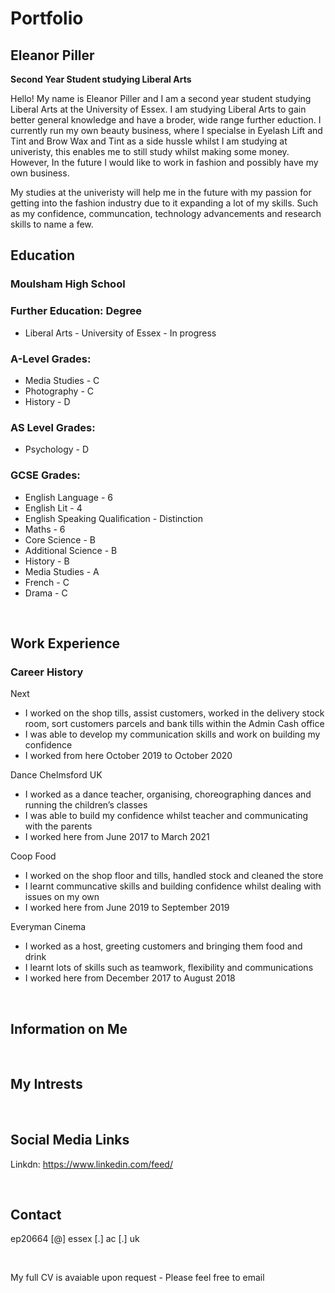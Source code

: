 # Portfolio
## Eleanor Piller
  
**Second Year Student studying Liberal Arts**

Hello! My name is Eleanor Piller and I am a second year student studying Liberal Arts at the University of Essex. I am studying Liberal Arts to gain better general knowledge and have a broder, wide range further eduction. I currently run my own beauty business, where I specialse in Eyelash Lift and Tint and Brow Wax and Tint as a side hussle whilst I am studying at univeristy, this enables me to still study whilst making some money. However, In the future I would like to work in fashion and possibly have my own business. 

My studies at the univeristy will help me in the future with my passion for getting into the fashion industry due to it expanding a lot of my skills. Such as my confidence, communcation, technology advancements and research skills to name a few. 
<br>

## Education

### Moulsham High School

### Further Education: Degree
- Liberal Arts - University of Essex - In progress

### A-Level Grades:
- Media Studies - C
- Photography - C
- History - D

### AS Level Grades:
- Psychology - D

### GCSE Grades:
- English Language - 6
- English Lit - 4
- English Speaking Qualification - Distinction
- Maths - 6
- Core Science - B
- Additional Science - B
- History - B
- Media Studies - A
- French - C
- Drama - C
<br>

## Work Experience
### Career History
Next 
- I worked on the shop tills, assist customers, worked in the delivery stock room, sort customers parcels and bank tills within the Admin Cash office
- I was able to develop my communication skills and work on building my confidence 
- I worked from here October 2019 to October 2020


Dance Chelmsford UK
- I worked as a dance teacher, organising, choreographing dances and running the children’s classes
- I was able to build my confidence whilst teacher and communicating with the parents
- I worked here from June 2017 to March 2021


Coop Food
- I worked on the shop floor and tills, handled stock and cleaned the store
- I learnt communcative skills and building confidence whilst dealing with issues on my own
- I worked here from June 2019 to September 2019


Everyman Cinema
- I worked as a host, greeting customers and bringing them food and drink
- I learnt lots of skills such as teamwork, flexibility and communications
- I worked here from December 2017 to August 2018

<br>

## Information on Me

<br>

## My Intrests

<br>


## Social Media Links

Linkdn: https://www.linkedin.com/feed/

<br>

## Contact

ep20664 [@] essex [.] ac [.] uk


<br>



My full CV is avaiable upon request - Please feel free to email
